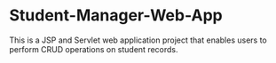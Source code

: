 # Student-Manager-Web-App
This is a JSP and Servlet web application project that enables users to perform CRUD operations on student records.
